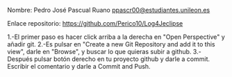 Nombre: Pedro José Pascual Ruano <ppascr00@estudiantes.unileon.es>

Enlace repositorio: https://github.com/Perico10/Log4Jeclipse

1.-El primer paso es hacer click arriba a la derecha en "Open Perspective" y añadir git.
2.-Es pulsar en "Create a new Git Repository and add it to this view", darle en "Browse", y buscar lo que quieras subir a github.
3.-Después pulsar botón derecho en tu proyecto github y darle a commit. Escribir el comentario y darle a Commit and Push.
